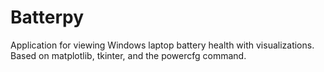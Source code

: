 # Batterpy
Application for viewing Windows laptop battery health with visualizations. Based on matplotlib, tkinter, and the powercfg command.

